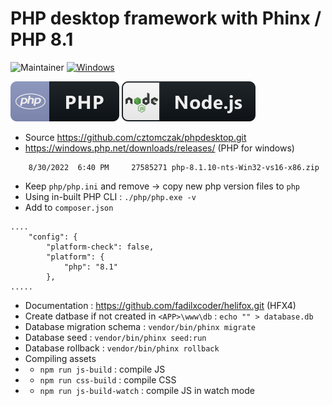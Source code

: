 # PHP desktop framework with Phinx / PHP 8.1

![Maintainer](https://img.shields.io/badge/maintainer-fadilxcoder-blue)  [![Windows](https://svgshare.com/i/ZhY.svg)](https://svgshare.com/i/ZhY.svg)

<img src="https://raw.githubusercontent.com/MikeCodesDotNET/ColoredBadges/master/svg/dev/languages/php.svg" alt="php" style="max-width: 100%;"> <img src="https://raw.githubusercontent.com/MikeCodesDotNET/ColoredBadges/master/svg/dev/frameworks/nodejs.svg" alt="nodejs" style="max-width: 100%;">

- Source https://github.com/cztomczak/phpdesktop.git
- https://windows.php.net/downloads/releases/ (PHP for windows)

```
    8/30/2022  6:40 PM     27585271 php-8.1.10-nts-Win32-vs16-x86.zip
```

- Keep `php/php.ini` and remove -> copy new php version files to `php`
- Using in-built PHP CLI : `./php/php.exe -v`
- Add to `composer.json`

```
....
    "config": {
        "platform-check": false,
        "platform": {
            "php": "8.1"
        },
.....
```

- Documentation : https://github.com/fadilxcoder/helifox.git (HFX4)
- Create datbase if not created in `<APP>\www\db` : `echo "" > database.db`
- Database migration schema : `vendor/bin/phinx migrate`
- Database seed : `vendor/bin/phinx seed:run`
- Database rollback : `vendor/bin/phinx rollback`
- Compiling assets
- - `npm run js-build` : compile JS
- - `npm run css-build` : compile CSS
- - `npm run js-build-watch` : compile JS in watch mode